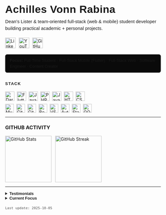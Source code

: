 <!-- Monochrome Minimal Profile README (Header + Stack + Restored Sections) -->

<h1 style="
  font-family:Helvetica,Arimo,'Segoe UI',Arial,sans-serif;
  font-weight:640;
  font-size:34px;
  line-height:1.08;
  letter-spacing:.6px;
  margin:0 0 10px 0;
">
  Achilles Vonn Rabina
</h1>

<!-- Lead / Short Description -->
<p style="
  font-family:Helvetica,Arimo,'Segoe UI',Arial,sans-serif;
  font-size:15px;
  line-height:1.5;
  max-width:720px;
  margin:0 0 18px 0;
  font-weight:380;
">
  <!-- SHORT-DESCRIPTION:START -->
  Dean’s Lister & team‑oriented full‑stack (web & mobile) student developer building practical academic + personal projects.
  <!-- SHORT-DESCRIPTION:END -->
</p>

<!-- Social / Meta (hyperlinked badges) -->
<div style="display:flex;flex-wrap:wrap;gap:10px;margin:0 0 20px 0;">
  <a href="https://www.linkedin.com/in/avrabina/" title="LinkedIn: avrabina">
    <img alt="LinkedIn profile" height="34"
         src="https://img.shields.io/badge/LINKEDIN-000000?style=for-the-badge&logo=linkedin&logoColor=0A66C2&labelColor=000000">
  </a>
  <a href="https://www.youtube.com/@chi.11101" title="YouTube Channel">
    <img alt="YouTube channel" height="34"
         src="https://img.shields.io/badge/YOUTUBE-000000?style=for-the-badge&logo=youtube&logoColor=FF0000&labelColor=000000">
  </a>
  <a href="https://github.com/achllzvr?tab=followers" title="GitHub Followers">
    <img alt="GitHub followers" height="34"
         src="https://img.shields.io/badge/FOLLOWERS-000000?style=for-the-badge&logo=github&logoColor=FFFFFF&labelColor=000000">
  </a>
</div>

<!-- Bio Line -->
<p style="
  font-family:Helvetica,Arimo,'Segoe UI',Arial,sans-serif;
  font-size:13px;
  line-height:1.45;
  margin:0 0 24px 0;
  max-width:780px;
  background:#0a0a0a;
  padding:10px 14px;
  border:1px solid #181818;
  border-radius:6px;
">
  <!-- BIO:START -->
  <strong style="font-weight:600;">Focus:</strong> Full‑Time Student · Full‑Stack Mobile (Flutter) · Full‑Stack Web · Software Engineer · Content Creator
  <!-- BIO:END -->
</p>

<!-- Section Heading: STACK -->
<h2 style="
  font-family:Helvetica,Arimo,'Segoe UI',Arial,sans-serif;
  font-size:13px;
  font-weight:600;
  letter-spacing:1.5px;
  margin:0 0 12px 0;
  display:inline-block;
  padding:4px 8px 6px 0;
  position:relative;
  text-transform:uppercase;
">
  STACK
  <span style="
    position:absolute;
    left:0;
    bottom:0;
    width:100%;
    height:2px;
    background:linear-gradient(to right,#ffffff,#ffffff 65%,rgba(255,255,255,0.25));
  "></span>
</h2>

<!-- Primary Languages / Frameworks -->
<div style="display:flex;flex-wrap:wrap;gap:8px;margin:0 0 10px 0;">
  <img alt="Dart" height="30" src="https://img.shields.io/badge/DART-000000?style=for-the-badge&logo=dart&logoColor=0175C2&labelColor=000000">
  <img alt="Flutter" height="30" src="https://img.shields.io/badge/FLUTTER-000000?style=for-the-badge&logo=flutter&logoColor=02569B&labelColor=000000">
  <img alt="Java" height="30" src="https://img.shields.io/badge/JAVA-000000?style=for-the-badge&logo=openjdk&logoColor=F89820&labelColor=000000">
  <img alt="PHP" height="30" src="https://img.shields.io/badge/PHP-000000?style=for-the-badge&logo=php&logoColor=777BB4&labelColor=000000">
  <img alt="JavaScript" height="30" src="https://img.shields.io/badge/JAVASCRIPT-000000?style=for-the-badge&logo=javascript&logoColor=F7DF1E&labelColor=000000">
  <img alt="HTML5" height="30" src="https://img.shields.io/badge/HTML-000000?style=for-the-badge&logo=html5&logoColor=E34F26&labelColor=000000">
  <img alt="CSS3" height="30" src="https://img.shields.io/badge/CSS-000000?style=for-the-badge&logo=css3&logoColor=1572B6&labelColor=000000">
</div>

<!-- Supporting / Tooling -->
<div style="display:flex;flex-wrap:wrap;gap:8px;margin:0 0 6px 0;">
  <img alt="MySQL" height="28" src="https://img.shields.io/badge/MYSQL-000000?style=for-the-badge&logo=mysql&logoColor=4479A1&labelColor=000000">
  <img alt="Git" height="28" src="https://img.shields.io/badge/GIT-000000?style=for-the-badge&logo=git&logoColor=F05032&labelColor=000000">
  <img alt="GitHub" height="28" src="https://img.shields.io/badge/GITHUB-000000?style=for-the-badge&logo=github&logoColor=FFFFFF&labelColor=000000">
  <img alt="Bootstrap" height="28" src="https://img.shields.io/badge/BOOTSTRAP-000000?style=for-the-badge&logo=bootstrap&logoColor=7952B3&labelColor=000000">
  <img alt="VS Code" height="28" src="https://img.shields.io/badge/VS_CODE-000000?style=for-the-badge&logo=visualstudiocode&logoColor=007ACC&labelColor=000000">
  <img alt="Auth / Lock" height="28" src="https://img.shields.io/badge/AUTH-000000?style=for-the-badge&logo=lock&logoColor=FFFFFF&labelColor=000000">
  <img alt="State Management" height="28" src="https://img.shields.io/badge/STATE_MGMT-000000?style=for-the-badge&logo=code&logoColor=FFFFFF&labelColor=000000">
  <img alt="OOP / Dependabot" height="28" src="https://img.shields.io/badge/OOP-000000?style=for-the-badge&logo=dependabot&logoColor=025E8C&labelColor=000000">
</div>

---

### GITHUB ACTIVITY

<div style="display:flex;flex-wrap:wrap;gap:12px;margin:0 0 6px 0;">
  <img alt="GitHub Stats" height="150"
       src="https://github-readme-stats.vercel.app/api?username=achllzvr&show_icons=true&hide_rank=false&hide_title=false&border_color=FFFFFF&title_color=FFFFFF&text_color=FFFFFF&icon_color=FFFFFF&bg_color=00000000&line_height=22" />
  <img alt="GitHub Streak" height="150"
       src="https://streak-stats.demolab.com?user=achllzvr&hide_border=false&border=FFFFFF&background=00000000&ring=FFFFFF&fire=FFFFFF&currStreakLabel=FFFFFF&sideNums=FFFFFF&sideLabels=FFFFFF&currStreakNum=FFFFFF&dates=FFFFFF" />
</div>

---

<details>
  <summary style="font-family:Helvetica,Arimo,'Segoe UI',Arial,sans-serif;
                   font-size:13px;font-weight:600;cursor:pointer;">Testimonials</summary>
  <div style="font-family:Helvetica,Arimo,'Segoe UI',Arial,sans-serif;
              font-size:12.5px;line-height:1.45;margin-top:8px;">
    <!-- TESTIMONIALS:START -->
    <p style="margin:4px 0;">“Balances academic rigor with practical builds.”</p>
    <p style="margin:4px 0;">“Takes initiative and maintains project momentum.”</p>
    <p style="margin:4px 0;">“Learns fast and ships working prototypes.”</p>
    <!-- TESTIMONIALS:END -->
  </div>
</details>

<details>
  <summary style="font-family:Helvetica,Arimo,'Segoe UI',Arial,sans-serif;
                   font-size:13px;font-weight:600;cursor:pointer;">Current Focus</summary>
  <div style="font-family:Helvetica,Arimo,'Segoe UI',Arial,sans-serif;
              font-size:12.5px;line-height:1.45;margin-top:6px;">
    • Flutter performance tuning<br />
    • Cleaner API structuring & error handling patterns<br />
    • Database query optimization basics
  </div>
</details>

<p style="font-family:'JetBrains Mono',Consolas,monospace;font-size:11px;color:#555;margin-top:18px;">
  Last update: <!-- LAST-UPDATED -->2025-10-05<!-- LAST-UPDATED -->
</p>
